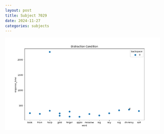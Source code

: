 ```yaml
---
layout: post
title: Subject 7029
date: 2024-11-27
categories: subjects
---
```


![](data/7029/run-12/7029_rt_acc_fuzzy_delay.png)
